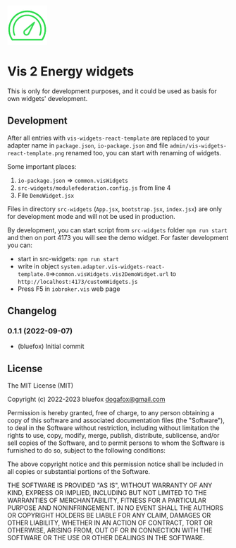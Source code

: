 ![Logo](admin/vis-2-widgets-react-template.png)
# Vis 2 Energy widgets

This is only for development purposes, and it could be used as basis for own widgets' development.

## Development
After all entries with `vis-widgets-react-template` are replaced to your adapter name in `package.json`, `io-package.json` 
and file `admin/vis-widgets-react-template.png` renamed too, you can start with renaming of widgets.

Some important places:
1. `io-package.json` => `common.visWidgets`
2. `src-widgets/modulefederation.config.js` from line 4
3. File `DemoWidget.jsx`

Files in directory `src-widgets` (`App.jsx`, `bootstrap.jsx`, `index.jsx`) are only for development mode and will not be used in production. 

By development, you can start script from `src-widgets` folder `npm run start` and then on port 4173 you will see the demo widget.
For faster development you can:
- start in src-widgets: `npm run start`
- write in object `system.adapter.vis-widgets-react-template.0`=>`common.visWidgets.vis2DemoWidget.url` to `http://localhost:4173/customWidgets.js`
- Press F5 in `iobroker.vis` web page

<!--
    ### **WORK IN PROGRESS**
-->
## Changelog
### 0.1.1 (2022-09-07)
* (bluefox) Initial commit

## License
The MIT License (MIT)

Copyright (c) 2022-2023 bluefox <dogafox@gmail.com>

Permission is hereby granted, free of charge, to any person obtaining a copy
of this software and associated documentation files (the "Software"), to deal
in the Software without restriction, including without limitation the rights
to use, copy, modify, merge, publish, distribute, sublicense, and/or sell
copies of the Software, and to permit persons to whom the Software is
furnished to do so, subject to the following conditions:

The above copyright notice and this permission notice shall be included in
all copies or substantial portions of the Software.

THE SOFTWARE IS PROVIDED "AS IS", WITHOUT WARRANTY OF ANY KIND, EXPRESS OR
IMPLIED, INCLUDING BUT NOT LIMITED TO THE WARRANTIES OF MERCHANTABILITY,
FITNESS FOR A PARTICULAR PURPOSE AND NONINFRINGEMENT. IN NO EVENT SHALL THE
AUTHORS OR COPYRIGHT HOLDERS BE LIABLE FOR ANY CLAIM, DAMAGES OR OTHER
LIABILITY, WHETHER IN AN ACTION OF CONTRACT, TORT OR OTHERWISE, ARISING FROM,
OUT OF OR IN CONNECTION WITH THE SOFTWARE OR THE USE OR OTHER DEALINGS IN
THE SOFTWARE.